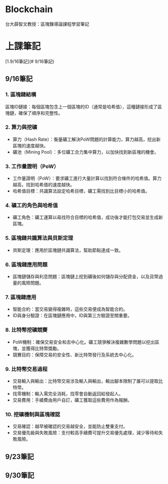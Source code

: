 # Blockchain
台大薛智文教授：區塊鍊導論課程學習筆記

# 上課筆記
[1.9/16筆記](# 9/16筆記)
## 9/16筆記

### 1. 區塊鏈結構
區塊ID鏈接：每個區塊包含上一個區塊的ID（通常是哈希值），這種鏈接形成了區塊鏈，確保了順序和完整性。
### 2. 算力與挖礦
* 算力（Hash Rate）：衡量礦工解決PoW問題的計算能力，算力越高，挖出新區塊的速度越快。
* 礦池（Mining Pool）：多位礦工合力集中算力，以加快找到新區塊的機會。
### 3. 工作量證明（PoW）
* 工作量證明（PoW）：要求礦工進行大量計算以找到符合條件的哈希值。算力越高，找到哈希值的速度越快。
* 哈希值目標：共識算法設定哈希目標，礦工需找到比目標小的哈希值。
### 4. 礦工的角色與哈希值
* 礦工角色：礦工運算以尋找符合目標的哈希值，成功後才能打包交易並生成新區塊。
### 5. 區塊鏈共識算法與貝斯定理
* 貝斯定理：應用於區塊鏈共識算法，幫助節點達成一致。
### 6. 區塊鏈應用問題
* 區塊鏈儲存與利息問題：區塊鏈上挖到礦後如何儲存與分配資金，以及貨幣過量的風險問題。
### 7. 區塊鏈應用
* 智能合約：當交易變得複雜時，這些交易便成為智能合約。
* ID與身分驗證：在區塊鏈應用中，ID與第三方驗證至關重要。
### 8. 比特幣挖礦競賽
* PoW機制：確保交易安全和去中心化。礦工競爭解決複雜數學問題以挖出區塊，並獲得比特幣獎勵。
* 競賽目的：保障交易的安全性、新比特幣發行及系統去中心化。
### 9. 比特幣交易過程
* 交易輸入與輸出：比特幣交易涉及輸入與輸出，輸出腳本限制了誰可以提取比特幣。
* 找零機制：輸入需完全消耗，找零會自動返回給發起人。
* 交易費用：手續費由用戶自訂，礦工獲取這些費用作為報酬。
### 10. 挖礦機制與區塊確認
* 交易確認：越早被確認的交易越安全，並能防止雙重支付。
* 交易優先級與失敗風險：支付較高手續費可提升交易優先處理，減少等待和失敗風險。

## 9/23筆記

## 9/30筆記
